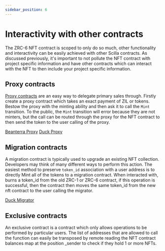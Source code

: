 ```yaml
---
sidebar_position: 6
---
```


# Interactivity with other contracts

The ZRC-6 NFT contract is scoped to only do so much, other functionality and interactivity can be easily achieved with other Scilla contracts. As discussed previously, it's important to not pollute the NFT contract with project specific information and have other contracts which can interact with the NFT to then include your project specific information.

## Proxy contracts

[Proxy contracts](../docs/recipes/scilla-recipes/pattern_proxy.md) are an easy way to delegate primary sales through. Firstly create a proxy contract which takes an exact payment of ZIL or tokens. Bestow the proxy with the minting ability and then ask it to call the ```Mint``` transition. To the public, the ```Mint``` transition will error because they are not minters, but the call can be routed through the proxy for the NFT contract to then send the token to the user calling of the proxy.

[Beanterra Proxy](https://viewblock.io/zilliqa/tx/0xadb58296ede89e5386239c8e6a5175d64dedf038a1336c9f42e5f1d0316e4765)
[Duck Proxy](https://viewblock.io/zilliqa/address/zil1vgz4y34ykxc9arjh0ezkacqv3xxtywlcvv0hx0)

## Migration contracts

A migration contract is typically used to upgrade an existing NFT collection. Developers may think of many different ways to perform this action. The easiest method to preserve ```token_id``` association with a user address is to directly Mint all of the tokens to a migration contract. When interacted with, burns a token_id from the old ZRC-1 or ZRC-6 contract, if this operation is successful, then the contract then moves the same token_id from the new nft contract to the user calling the migrator.

[Duck Migrator](https://viewblock.io/zilliqa/address/zil1m2hhu9reau5t57qckj9w2ejttxmn3hyhy77hr4)

## Exclusive contracts

An exclusive contract is a contract which only allows operations to be performed by particular users. The list of addresses that are allowed to call the function can easily be transposed by remote reading the NFT contract balances map at the position _sender to check if they hold 1 or more NFTs.
